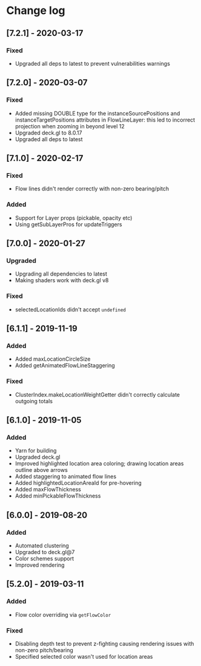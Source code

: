 # Change log

## [7.2.1] - 2020-03-17
### Fixed
- Upgraded all deps to latest to prevent vulnerabilities warnings  

## [7.2.0] - 2020-03-07
### Fixed
- Added missing DOUBLE type for the instanceSourcePositions and instanceTargetPositions
  attributes in FlowLineLayer: this led to incorrect projection when zooming in beyond level 12
- Upgraded deck.gl to 8.0.17  
- Upgraded all deps to latest  

## [7.1.0] - 2020-02-17
### Fixed
- Flow lines didn't render correctly with non-zero bearing/pitch
### Added
- Support for Layer props (pickable, opacity etc)
- Using getSubLayerPros for updateTriggers

## [7.0.0] - 2020-01-27
### Upgraded
- Upgrading all dependencies to latest
- Making shaders work with deck.gl v8
### Fixed
- selectedLocationIds didn't accept `undefined`

## [6.1.1] - 2019-11-19
### Added
- Added maxLocationCircleSize
- Added getAnimatedFlowLineStaggering
### Fixed
- ClusterIndex.makeLocationWeightGetter didn't correctly calculate outgoing totals

## [6.1.0] - 2019-11-05
### Added
- Yarn for building
- Upgraded deck.gl
- Improved highlighted location area coloring; drawing location areas outline above arrows
- Added staggering to animated flow lines
- Added highlightedLocationAreaId for pre-hovering
- Added maxFlowThickness
- Added minPickableFlowThickness 


## [6.0.0] - 2019-08-20
### Added
- Automated clustering
- Upgraded to deck.gl@7
- Color schemes support
- Improved rendering



## [5.2.0] - 2019-03-11
### Added
- Flow color overriding via `getFlowColor`

### Fixed
- Disabling depth test to prevent z-fighting causing rendering issues with non-zero pitch/bearing
- Specified selected color wasn't used for location areas
